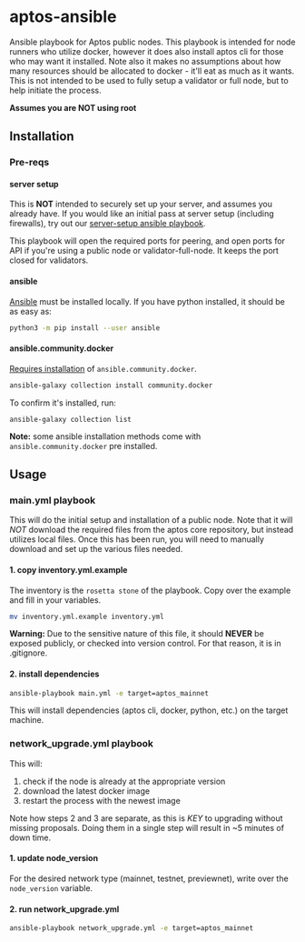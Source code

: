 # aptos-ansible
Ansible playbook for Aptos public nodes. This playbook is intended for node runners who utilize
docker, however it does also install aptos cli for those who may want it installed. Note also it makes no
assumptions about how many resources should be allocated to docker - it'll eat as much as it wants. This
is not intended to be used to fully setup a validator or full node, but to help initiate the process.

**Assumes you are NOT using root**

## Installation

### Pre-reqs

#### server setup
This is **NOT** intended to securely set up your server, and assumes you already have. If you would like an
initial pass at server setup (including firewalls), try out our [server-setup ansible playbook](https://github.com/LavenderFive/secure-server-setup-ansible). 

This playbook will open the required ports for peering, and open ports for API if you're using a public node or
validator-full-node. It keeps the port closed for validators.

#### ansible
[Ansible](https://docs.ansible.com/ansible/latest/installation_guide/intro_installation.html) must be installed locally.
If you have python installed, it should be as easy as:
```sh
python3 -m pip install --user ansible
```

#### ansible.community.docker
[Requires installation](https://docs.ansible.com/ansible/latest/collections/community/docker/docker_container_module.html#ansible-collections-community-docker-docker-container-module) of `ansible.community.docker`. 

```bash
ansible-galaxy collection install community.docker
```

To confirm it's installed, run:
```
ansible-galaxy collection list
```

**Note:** some ansible installation methods come with `ansible.community.docker` pre installed.

## Usage

### main.yml playbook
This will do the initial setup and installation of a public node. Note that it will *NOT* download the required 
files from the aptos core repository, but instead utilizes local files. Once this has been run, you will need to 
manually download and set up the various files needed.

#### 1. copy inventory.yml.example
The inventory is the `rosetta stone` of the playbook. Copy over the example and fill in your variables.

```sh
mv inventory.yml.example inventory.yml
```
**Warning:** Due to the sensitive nature of this file, it should **NEVER** be exposed publicly, or
checked into version control. For that reason, it is in .gitignore.

#### 2. install dependencies
```sh
ansible-playbook main.yml -e target=aptos_mainnet
```

This will install dependencies (aptos cli, docker, python, etc.) on the target machine.

### network_upgrade.yml playbook
This will:

1. check if the node is already at the appropriate version
2. download the latest docker image
3. restart the process with the newest image

Note how steps 2 and 3 are separate, as this is *KEY* to upgrading without missing proposals. Doing
them in a single step will result in ~5 minutes of down time.

#### 1. update node_version
For the desired network type (mainnet, testnet, previewnet), write over the `node_version` variable.

#### 2. run network_upgrade.yml
```sh
ansible-playbook network_upgrade.yml -e target=aptos_mainnet
```
